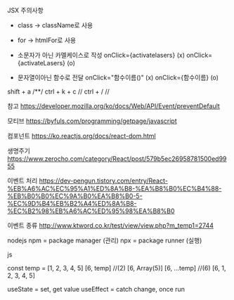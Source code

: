 JSX 주의사항
- class -> className로 사용
- for -> htmlFor로 사용

- 소문자가 아닌 카멜케이스로 작성
onClick={activatelasers} (x)
onClick={activateLasers} (o)

- 문자열이아닌 함수로 전달
onClick="함수이름()" (x) 
onClick={함수이름} (o)

shift + a /**/
ctrl + k + c //
ctrl + / //

참고
https://developer.mozilla.org/ko/docs/Web/API/Event/preventDefault

모티브
https://byfuls.com/programming/getpage/javascript

컴포넌트
https://ko.reactjs.org/docs/react-dom.html

생명주기
https://www.zerocho.com/category/React/post/579b5ec26958781500ed9955

이벤트 처리
https://dev-pengun.tistory.com/entry/React-%EB%A6%AC%EC%95%A1%ED%8A%B8-%EA%B8%B0%EC%B4%88-%EB%B0%B0%EC%9A%B0%EA%B8%B0-5-%EC%9D%B4%EB%B2%A4%ED%8A%B8-%EC%B2%98%EB%A6%AC%ED%95%98%EA%B8%B0

이벤트 종류
http://www.ktword.co.kr/test/view/view.php?m_temp1=2744

nodejs
npm = package manager (관리)
npx = package runner (실행)

js

const temp = [1, 2, 3, 4, 5]
[6, temp] //(2) [6, Array(5)]
[6, ...temp] //(6) [6, 1, 2, 3, 4, 5]

useState = set, get value 
useEffect = catch change, once run